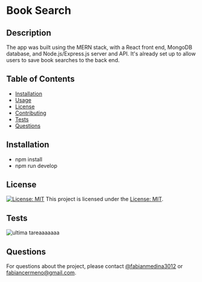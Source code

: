 # Book Search
  
  ## Description
  The app was built using the MERN stack, with a React front end, MongoDB database, and Node.js/Express.js server and API. It's already set up to allow users to save book searches to the back end.
  
  ## Table of Contents
  - [Installation](#installation)
  - [Usage](#usage)
  - [License](#license)
  - [Contributing](#contributing)
  - [Tests](#tests)
  - [Questions](#questions)
  
  ## Installation
  - npm install
  - npm run develop
  
  ## License
  [![License: MIT](https://img.shields.io/badge/License-MIT-yellow.svg)](https://opensource.org/licenses/MIT)
  This project is licensed under the [License: MIT](https://opensource.org/licenses/MIT).
  
  
  ## Tests
  ![ultima tareaaaaaaa](https://github.com/user-attachments/assets/36ad6cde-740a-4e62-b35e-772b09b14905)
  
  ## Questions
  For questions about the project, please contact [@fabianmedina3012](https://github.com/fabianmedina3012) or fabiancermeno@gmail.com.
  